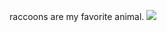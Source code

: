 
raccoons are my favorite animal.
<img src ="https://image.shutterstock.com/image-vector/racoon-standing-side-view-inscription-260nw-1574116435.jpg">
